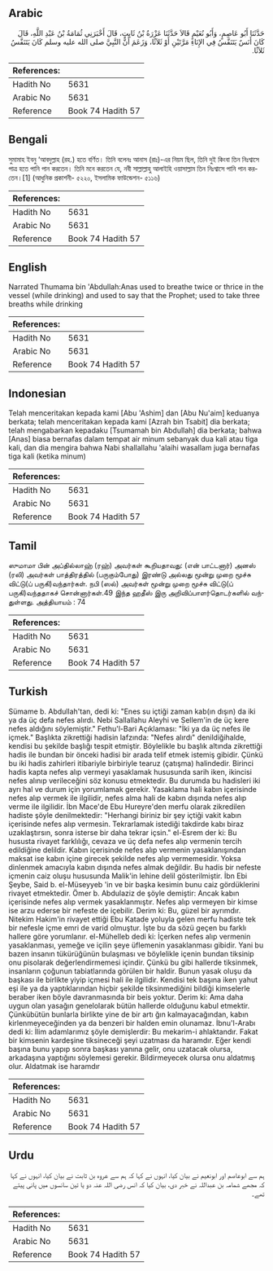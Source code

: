 ## Arabic


<div dir="rtl" lang="ar" style={{fontSize:'larger',backgroundColor:'#f8f9fa',padding:20}}>
حَدَّثَنَا أَبُو عَاصِمٍ، وَأَبُو نُعَيْمٍ قَالاَ حَدَّثَنَا عَزْرَةُ بْنُ ثَابِتٍ، قَالَ أَخْبَرَنِي ثُمَامَةُ بْنُ عَبْدِ اللَّهِ، قَالَ كَانَ أَنَسٌ يَتَنَفَّسُ فِي الإِنَاءِ مَرَّتَيْنِ أَوْ ثَلاَثًا، وَزَعَمَ أَنَّ النَّبِيَّ صلى الله عليه وسلم كَانَ يَتَنَفَّسُ ثَلاَثًا‏.‏
</div>
<div style={{backgroundColor:'#f8f9fa',padding:20, marginBottom: 10}}><table> <thead> <tr> <th>References:</th> <th></th> </tr> </thead> <tbody><tr><td>Hadith No</td><td>5631</td></tr><tr><td>Arabic No</td><td>5631</td></tr><tr><td>Reference</td><td>Book 74 Hadith 57</td></tr></tbody></table></div>

## Bengali


<div dir="ltr" lang="bn" style={{fontSize:'larger',backgroundColor:'#f8f9fa',padding:20}}>
সুমামাহ ইবনু ‘আবদুল্লাহ (রহ.) হতে বর্ণিত। তিনি বলেনঃ আনাস (রাঃ)-এর নিয়ম ছিল, তিনি দুই কিংবা তিন নিঃশ্বাসে পাত্র হতে পানি পান করতেন। তিনি মনে করতেন যে, নবী সাল্লাল্লাহু আলাইহি ওয়াসাল্লাম তিন নিঃশ্বাসে পানি পান করতেন।[1] (আধুনিক প্রকাশনী- ৫২২০, ইসলামিক ফাউন্ডেশন- ৫১১৬)
</div>
<div style={{backgroundColor:'#f8f9fa',padding:20, marginBottom: 10}}><table> <thead> <tr> <th>References:</th> <th></th> </tr> </thead> <tbody><tr><td>Hadith No</td><td>5631</td></tr><tr><td>Arabic No</td><td>5631</td></tr><tr><td>Reference</td><td>Book 74 Hadith 57</td></tr></tbody></table></div>

## English


<div dir="ltr" lang="en" style={{fontSize:'larger',backgroundColor:'#f8f9fa',padding:20}}>
Narrated Thumama bin 'Abdullah:Anas used to breathe twice or thrice in the vessel (while drinking) and used to say that the Prophet; used to take three breaths while drinking
</div>
<div style={{backgroundColor:'#f8f9fa',padding:20, marginBottom: 10}}><table> <thead> <tr> <th>References:</th> <th></th> </tr> </thead> <tbody><tr><td>Hadith No</td><td>5631</td></tr><tr><td>Arabic No</td><td>5631</td></tr><tr><td>Reference</td><td>Book 74 Hadith 57</td></tr></tbody></table></div>

## Indonesian


<div dir="ltr" lang="id" style={{fontSize:'larger',backgroundColor:'#f8f9fa',padding:20}}>
Telah menceritakan kepada kami [Abu 'Ashim] dan [Abu Nu'aim] keduanya berkata; telah menceritakan kepada kami [Azrah bin Tsabit] dia berkata; telah mengabarkan kepadaku [Tsumamah bin Abdullah] dia berkata; bahwa [Anas] biasa bernafas dalam tempat air minum sebanyak dua kali atau tiga kali, dan dia mengira bahwa Nabi shallallahu 'alaihi wasallam juga bernafas tiga kali (ketika minum)
</div>
<div style={{backgroundColor:'#f8f9fa',padding:20, marginBottom: 10}}><table> <thead> <tr> <th>References:</th> <th></th> </tr> </thead> <tbody><tr><td>Hadith No</td><td>5631</td></tr><tr><td>Arabic No</td><td>5631</td></tr><tr><td>Reference</td><td>Book 74 Hadith 57</td></tr></tbody></table></div>

## Tamil


<div dir="ltr" lang="ta" style={{fontSize:'larger',backgroundColor:'#f8f9fa',padding:20}}>
ஸுமாமா பின் அப்தில்லாஹ் (ரஹ்) அவர்கள் கூறியதாவது: (என் பாட்டனார்) அனஸ் (ரலி) அவர்கள் பாத்திரத்தில் (பருகும்போது) இரண்டு அல்லது மூன்று முறை மூச்சு விட்டு(ப் பருகி)வந்தார்கள். நபி (ஸல்) அவர்கள் மூன்று முறை மூச்சு விட்டு(ப் பருகி)வந்ததாகச் சொன்னார்கள்.49 இந்த ஹதீஸ் இரு அறிவிப்பாளர்தொடர்களில் வந்துள்ளது. அத்தியாயம் : 74
</div>
<div style={{backgroundColor:'#f8f9fa',padding:20, marginBottom: 10}}><table> <thead> <tr> <th>References:</th> <th></th> </tr> </thead> <tbody><tr><td>Hadith No</td><td>5631</td></tr><tr><td>Arabic No</td><td>5631</td></tr><tr><td>Reference</td><td>Book 74 Hadith 57</td></tr></tbody></table></div>

## Turkish


<div dir="ltr" lang="tr" style={{fontSize:'larger',backgroundColor:'#f8f9fa',padding:20}}>
Sümame b. Abdullah'tan, dedi ki: "Enes su içtiği zaman kab(ın dışın) da iki ya da üç defa nefes alırdı. Nebi Sallallahu Aleyhi ve Sellem'in de üç kere nefes aldığını söylemiştir." Fethu'l-Bari Açıklaması: "İki ya da üç nefes ile içmek." Başlıkta zikrettiği hadisin lafzında: "Nefes alırdı" denildiğihalde, kendisi bu şekilde başlığı tespit etmiştir. Böylelikle bu başlık altında zikrettiği hadis ile bundan bir önceki hadisi bir arada telif etmek istemiş gibidir. Çünkü bu iki hadis zahirleri itibariyle birbiriyle tearuz (çatışma) halindedir. Birinci hadis kapta nefes alıp vermeyi yasaklamak hususunda sarih iken, ikincisi nefes alınıp verileceğini söz konusu etmektedir. Bu durumda bu hadisleri iki ayrı hal ve durum için yorumlamak gerekir. Yasaklama hali kabın içerisinde nefes alıp vermek ile ilgilidir, nefes alma hali de kabın dışında nefes alıp verme ile ilgilidir. İbn Mace'de Ebu Hureyre'den merfu olarak zikredilen hadiste şöyle denilmektedir: "Herhangi biriniz bir şey içtiği vakit kabın içerisinde nefes alıp vermesin. Tekrarlamak istediği takdirde kabı biraz uzaklaştırsın, sonra isterse bir daha tekrar içsin." el-Esrem der ki: Bu hususta rivayet farklılığı, cevaza ve üç defa nefes alıp vermenin tercih edildiğine delildir. Kabın içerisinde nefes alıp vermenin yasaklanışından maksat ise kabın içine girecek şekilde nefes alıp vermemesidir. Yoksa dinlenmek amacıyla kabın dışında nefes almak değildir. Bu hadis bir nefeste içmenin caiz oluşu hususunda Malik'in lehine delil gösterilmiştir. İbn Ebi Şeybe, Said b. el-Müseyyeb 'in ve bir başka kesimin bunu caiz gördüklerini rivayet etmektedir. Ömer b. Abdulaziz de şöyle demiştir: Ancak kabın içerisinde nefes alıp vermek yasaklanmıştır. Nefes alıp vermeyen bir kimse ise arzu ederse bir nefeste de içebilir. Derim ki: Bu, güzel bir ayrımdır. Nitekim Hakim'in rivayet ettiği Ebu Katade yoluyla gelen merfu hadiste tek bir nefesle içme emri de varid olmuştur. İşte bu da sözü geçen bu farklı hallere göre yorumlanır. el-Mühelleb dedi ki: İçerken nefes alıp vermenin yasaklanması, yemeğe ve içilin şeye üflemenin yasaklanması gibidir. Yani bu bazen insanın tükürüğünün bulaşması ve böylelikle içenin bundan tiksinip onu pisolarak değerlendirmemesi içindir. Çünkü bu gibi hallerde tiksinmek, insanların çoğunun tabiatlarında görülen bir haldir. Bunun yasak oluşu da başkası ile birlikte yiyip içmesi hali ile ilgilidir. Kendisi tek başına iken yahut eşi ile ya da yaptıklarından hiçbir şekilde tiksinmediğini bildiği kimselerle beraber iken böyle davranmasında bir beis yoktur. Derim ki: Ama daha uygun olan yasağın genelolarak bütün hallerde olduğunu kabul etmektir. Çünkübütün bunlarla birlikte yine de bir artı ğın kalmayacağından, kabın kirlenmeyeceğinden ya da benzeri bir halden emin olunamaz. İbnu'l-Arabı dedi ki: İlim adamlarımız şöyle demişlerdir: Bu mekarim-i ahlaktandır. Fakat bir kimsenin kardeşine tiksineceği şeyi uzatması da haramdır. Eğer kendi başına bunu yapıp sonra başkası yanına gelir, onu uzatacak olursa, arkadaşına yaptığını söylemesi gerekir. Bildirmeyecek olursa onu aldatmış olur. Aldatmak ise haramdır
</div>
<div style={{backgroundColor:'#f8f9fa',padding:20, marginBottom: 10}}><table> <thead> <tr> <th>References:</th> <th></th> </tr> </thead> <tbody><tr><td>Hadith No</td><td>5631</td></tr><tr><td>Arabic No</td><td>5631</td></tr><tr><td>Reference</td><td>Book 74 Hadith 57</td></tr></tbody></table></div>

## Urdu


<div dir="rtl" lang="ur" style={{fontSize:'larger',backgroundColor:'#f8f9fa',padding:20}}>
ہم سے ابوعاصم اور ابونعیم نے بیان کیا، انہوں نے کہا کہ ہم سے عروہ بن ثابت نے بیان کیا، انہوں نے کہا کہ مجھے شمامہ بن عبداللہ نے خبر دی، بیان کیا کہ انس رضی اللہ عنہ دو یا تین سانسوں میں پانی پیتے تھے۔
</div>
<div style={{backgroundColor:'#f8f9fa',padding:20, marginBottom: 10}}><table> <thead> <tr> <th>References:</th> <th></th> </tr> </thead> <tbody><tr><td>Hadith No</td><td>5631</td></tr><tr><td>Arabic No</td><td>5631</td></tr><tr><td>Reference</td><td>Book 74 Hadith 57</td></tr></tbody></table></div>